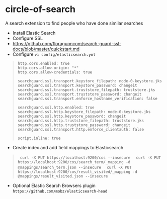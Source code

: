 # circle-of-search
A search extension to find people who have done similar searches


- Install Elastic Search
- Configure SSL
- https://github.com/floragunncom/search-guard-ssl-docs/blob/master/quickstart.md
- Configure ` vi config/elasticsearch.yml `



>     http.cors.enabled: true
>     http.cors.allow-origin: "*"
>     http.cors.allow-credentials: true
>     
>     searchguard.ssl.transport.keystore_filepath: node-0-keystore.jks
>     searchguard.ssl.transport.keystore_password: changeit
>     searchguard.ssl.transport.truststore_filepath: truststore.jks
>     searchguard.ssl.transport.truststore_password: changeit
>     searchguard.ssl.transport.enforce_hostname_verification: false
>     
>     searchguard.ssl.http.enabled: true
>     searchguard.ssl.http.keystore_filepath: node-0-keystore.jks
>     searchguard.ssl.http.keystore_password: changeit
>     searchguard.ssl.http.truststore_filepath: truststore.jks
>     searchguard.ssl.http.truststore_password: changeit
>     searchguard.ssl.transport.http.enforce_clientauth: false
>     
>     script.inline: true

- Create index and add field mappings to Elasticsearch

> `  curl -X PUT https://localhost:9200/cos --insecure  `
> `  curl -X PUT https://localhost:9200/cos/search_term/_mapping -d  @mappings/search_term.json --insecure  `
> `  curl -X PUT https://localhost:9200/cos/result_visited/_mapping -d @mappings/result_visited.json --insecure  `

- Optional Elastic Search Browsers plugin `` https://github.com/mobz/elasticsearch-head ``
